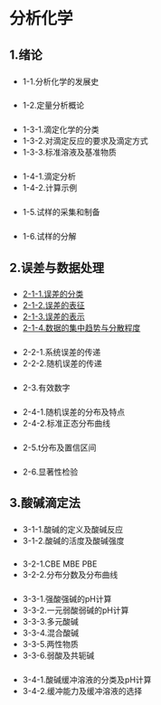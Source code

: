 # 分析化学

## 1.绪论
###
- 1-1.分析化学的发展史
###
- 1-2.定量分析概论
###
- 1-3-1.滴定化学的分类
- 1-3-2.对滴定反应的要求及滴定方式
- 1-3-3.标准溶液及基准物质
###
- 1-4-1.滴定分析
- 1-4-2.计算示例
### 
- 1-5.试样的采集和制备
###
-  1-6.试样的分解

## 2.误差与数据处理
###
- [2-1-1.误差的分类](2-1.误差的分类/2-1.误差的分类.html)
- [2-1-2.误差的表征](2-2.误差的表征/2-2.误差的表征.html)
- [2-1-3.误差的表示](2-3.误差与偏差/2-3.误差与偏差.html)
- [2-1-4.数据的集中趋势与分散程度](2-4.数据的集中趋势与分散程度/2-4.数据的集中趋势与分散程度.html)
###
- 2-2-1.系统误差的传递
- 2-2-2.随机误差的传递
###
- 2-3.有效数字
###
- 2-4-1.随机误差的分布及特点
- 2-4-2.标准正态分布曲线
###
- 2-5.t分布及置信区间
###
- 2-6.显著性检验

## 3.酸碱滴定法
### 
- 3-1-1.酸碱的定义及酸碱反应
- 3-1-2.酸碱的活度及酸碱强度
### 
- 3-2-1.CBE MBE PBE
- 3-2-2.分布分数及分布曲线
### 
- 3-3-1.强酸强碱的pH计算
- 3-3-2.一元弱酸弱碱的pH计算
- 3-3-3.多元酸碱
- 3-3-4.混合酸碱
- 3-3-5.两性物质
- 3-3-6.弱酸及共轭碱
###
- 3-4-1.酸碱缓冲溶液的分类及pH计算
- 3-4-2.缓冲能力及缓冲溶液的选择
